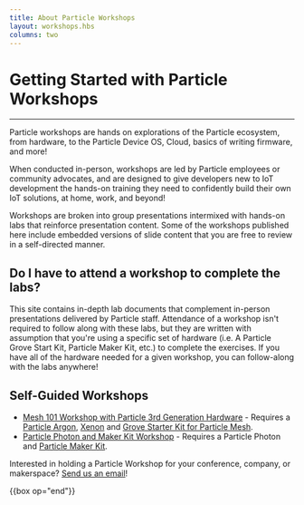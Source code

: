 ```yaml
---
title: About Particle Workshops
layout: workshops.hbs
columns: two
---
```


# Getting Started with Particle Workshops

---

Particle workshops are hands on explorations of the Particle ecosystem, from hardware, to the Particle Device OS, Cloud, basics of writing firmware, and more!

When conducted in-person, workshops are led by Particle employees or community advocates, and are designed to give developers new to IoT development the hands-on training they need to confidently build their own IoT solutions, at home, work, and beyond!

Workshops are broken into group presentations intermixed with hands-on labs that reinforce presentation content. Some of the workshops published here include embedded versions of slide content that you are free to review in a self-directed manner.

## Do I have to attend a workshop to complete the labs?

This site contains in-depth lab documents that complement in-person presentations delivered by Particle staff. Attendance of a workshop isn't required to follow along with these labs, but they are written with assumption that you're using a specific set of hardware (i.e. A Particle Grove Start Kit, Particle Maker Kit, etc.) to complete the exercises. If you have all of the hardware needed for a given workshop, you can follow-along with the labs anywhere!

## Self-Guided Workshops

- [Mesh 101 Workshop with Particle 3rd Generation Hardware](/workshops/mesh-101-workshop/introduction) - Requires a [Particle Argon](https://store.particle.io/products/argon-kit), [Xenon](https://store.particle.io/products/xenon-kit) and [Grove Starter Kit for Particle Mesh](https://store.particle.io/products/grove-starter-kit).
- [Particle Photon and Maker Kit Workshop](/workshops/photon-maker-kit-workshop/introduction) - Requires a Particle Photon and [Particle Maker Kit](https://store.particle.io/collections/shields-and-kits).

Interested in holding a Particle Workshop for your conference, company, or makerspace? [Send us an email](mailto://community@particle.io)!

{{box op="end"}}
